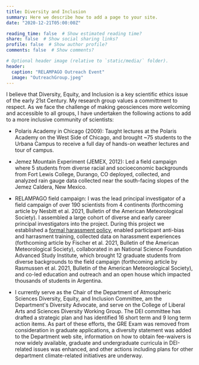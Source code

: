 ```yaml
---
title: Diversity and Inclusion
summary: Here we describe how to add a page to your site.
date: "2020-12-21T05:00:00Z"

reading_time: false  # Show estimated reading time?
share: false  # Show social sharing links?
profile: false  # Show author profile?
comments: false  # Show comments?

# Optional header image (relative to `static/media/` folder).
header:
  caption: "RELAMPAGO Outreach Event"
  image: "OutreachGroup.jpeg"
---
```


I believe that Diversity, Equity, and Inclusion is a key scientific ethics issue of the early 21st Century.  My research group values a committment to respect.  As we face the challenge of making geosciences more welcoming and accessible to all groups, I have undertaken the following actions to add to a more inclusive community of scientists:

- Polaris Academy in Chicago (2009): Taught lectures at the Polaris Academy on the West Side of Chicago, and brought ~75 students to the Urbana Campus to receive a full day of hands-on weather lectures and tour of campus.

- Jemez Mountain Experiment (JEMEX, 2012): Led a field campaign where 5 students from diverse racial and socioeconomic backgrounds from  Fort Lewis College, Durango, CO deployed, collected, and analyzed rain gauge data collected near the south-facing slopes of the Jemez Caldera, New Mexico.

- RELAMPAGO field campaign: I was the lead principal investigator of a field campaign of over 190 scientists from 4 continents (forthcoming article by Nesbitt et al. 2021, Bulletin of the American Meteorological Society).  I assembled a large cohort of diverse and early career principal investigators into the project.  During this project we established a [formal harassment policy](https://docs.google.com/document/d/16gmv_48yAqXzruhaBu5XsB4h1CLb14rnx2nsDDMRKrY/edit?usp=sharing), enabled participant anti-bias and harrasment training, collected data on harassment experiences (forthcoming article by Fischer et al. 2021, Bulletin of the American Meteorological Society), collaborated in an National Science Foundation Advanced Study Institute, which brought 12 graduate students from diverse backgrounds to the field campaign (forthcoming article by Rasmussen et al. 2021, Bulletin of the American Meteorological Society), and co-led education and outreach and an open house which impacted thousands of students in Argentina.

- I currently serve as the Chair of the Department of Atmospheric Sciences Diversity, Equity, and Inclusion Committee, am the Department's Diversity Advocate, and serve on the College of Liberal Arts and Sciences Diversity Working Group.  The DEI committee has drafted a strategic plan and has identified 16 short term and 9 long term action items.  As part of these efforts, the GRE Exam was removed from consideration in graduate applications, a diversity statement was added to the Department web site, information on how to obtain fee-waivers is now widely available, graduate and undergraduate curricula in DEI-related issues was enhanced, and other actions including plans for other department climate-related initiatives are underway.